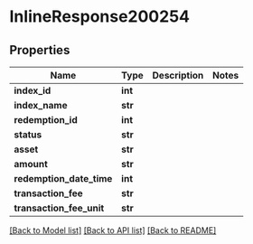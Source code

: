 # InlineResponse200254

## Properties
Name | Type | Description | Notes
------------ | ------------- | ------------- | -------------
**index_id** | **int** |  | 
**index_name** | **str** |  | 
**redemption_id** | **int** |  | 
**status** | **str** |  | 
**asset** | **str** |  | 
**amount** | **str** |  | 
**redemption_date_time** | **int** |  | 
**transaction_fee** | **str** |  | 
**transaction_fee_unit** | **str** |  | 

[[Back to Model list]](../README.md#documentation-for-models) [[Back to API list]](../README.md#documentation-for-api-endpoints) [[Back to README]](../README.md)

